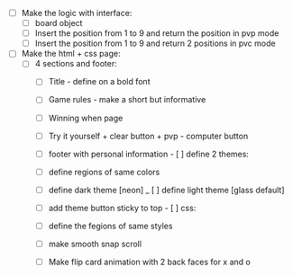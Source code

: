 - [ ] Make the logic with interface:
     - [ ] board object
     - [ ] Insert the position from 1 to 9 and return the position in pvp mode
     - [ ] Insert the position from 1 to 9 and return 2 positions in pvc mode 

- [ ] Make the html + css page:
     - [ ] 4 sections and footer:
          - [ ] Title - define on a bold font
          - [ ] Game rules - make a short but informative 
          - [ ] Winning when page
          - [ ] Try it yourself 
                + clear button 
                + pvp - computer button 
          - [ ] footer with personal information 
      - [ ] define 2 themes:
          - [ ] define regions of same colors
          - [ ] define dark theme [neon]
          _ [ ] define light theme [glass default]
          - [ ] add theme button sticky to top
      - [ ] css:
          - [ ] define the fegions of same styles
          - [ ] make smooth snap scroll 
          - [ ] Make flip card animation with 2 back faces for x and o 
  
      